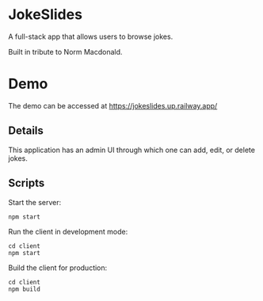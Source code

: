 # JokeSlides

A full-stack app that allows users to browse jokes.

Built in tribute to Norm Macdonald.

# Demo

The demo can be accessed at https://jokeslides.up.railway.app/

## Details

This application has an admin UI through which one can add, edit, or delete jokes.

## Scripts

Start the server:

    npm start

Run the client in development mode:

    cd client
    npm start

Build the client for production:

    cd client
    npm build

